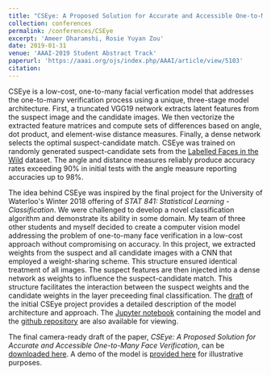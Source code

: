 ```yaml
---
title: "CSEye: A Proposed Solution for Accurate and Accessible One-to-Many Face Verification"
collection: conferences
permalink: /conferences/CSEye
excerpt: 'Ameer Dharamshi, Rosie Yuyan Zou'
date: 2019-01-31
venue: 'AAAI-2019 Student Abstract Track'
paperurl: 'https://aaai.org/ojs/index.php/AAAI/article/view/5103'
citation: 
---
```


CSEye is a low-cost, one-to-many facial verfication model that addresses the one-to-many verification process using a unique, three-stage model architecture. First, a truncated VGG19 network extracts latent features from the suspect image and the candidate images. We then vectorize the extracted feature matrices and compute sets of differences based on angle, dot product, and element-wise distance measures. Finally, a dense network selects the optimal suspect-candidate match. CSEye was trained on randomly generated suspect-candidate sets from the [Labelled Faces in the Wild](http://vis-www.cs.umass.edu/lfw/) dataset. The angle and distance measures reliably produce accuracy rates exceeding 90% in initial tests with the angle measure reporting accuracies up to 98%. 

The idea behind CSEye was inspired by the final project for the University of Waterloo's Winter 2018 offering of *STAT 841: Statistical Learning - Classification*. We were challenged to develop a novel classification algorithm and demonstrate its ability in some domain. My team of three other students and myself decided to create a computer vision model addressing the problem of one-to-many face verification in a low-cost approach without compromising on accuracy. In this project, we extracted weights from the suspect and all candidate images with a CNN that employed a weight-sharing scheme. This structure ensured identical treatment of all images. The suspect features are then injected into a dense network as weights to influence the suspect-candidate match. This structure facilitates the interaction between the suspect weights and the candidate weights in the layer preceeding final classification. The [draft](http://rosiezou.com/441proj.html) of the initial CSEye project provides a detailed description of the model architecture and approach. The [Jupyter notebook](https://github.com/rosiezou/cvproj/blob/master/441proj.ipynb) containing the model and the [github repository](https://github.com/rosiezou/cvproj) are also available for viewing. 

The final camera-ready draft of the paper, *CSEye: A Proposed Solution for Accurate and Accessible One-to-Many
Face Verification*, can be [downloaded here](http://ameerd.github.io/files/CSEye_AAAI_2019_SA_412_CRC.pdf). A demo of the model is [provided here](https://github.com/AmeerD/CSEye/tree/master/Demo) for illustrative purposes.
